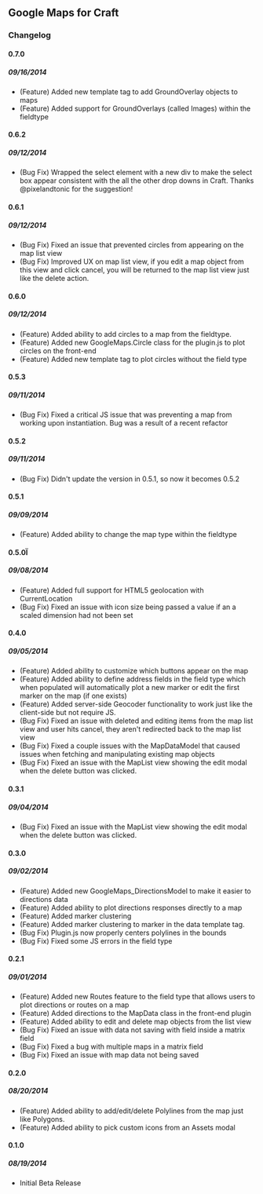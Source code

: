 ## Google Maps for Craft

### Changelog

#### 0.7.0
##### 09/16/2014

- (Feature) Added new template tag to add GroundOverlay objects to maps
- (Feature) Added support for GroundOverlays (called Images) within the fieldtype

#### 0.6.2
##### 09/12/2014

- (Bug Fix) Wrapped the select element with a new div to make the select box appear consistent with the all the other drop downs in Craft. Thanks @pixelandtonic for the suggestion!

#### 0.6.1
##### 09/12/2014

- (Bug Fix) Fixed an issue that prevented circles from appearing on the map list view
- (Bug Fix) Improved UX on map list view, if you edit a map object from this view and click cancel, you will be returned to the map list view just like the delete action.

#### 0.6.0
##### 09/12/2014

- (Feature) Added ability to add circles to a map from the fieldtype.
- (Feature) Added new GoogleMaps.Circle class for the plugin.js to plot circles on the front-end
- (Feature) Added new template tag to plot circles without the field type

#### 0.5.3
##### 09/11/2014

- (Bug Fix) Fixed a critical JS issue that was preventing a map from working upon instantiation. Bug was a result of a recent refactor

#### 0.5.2
##### 09/11/2014

- (Bug Fix) Didn't update the version in 0.5.1, so now it becomes 0.5.2

#### 0.5.1
##### 09/09/2014

- (Feature) Added ability to change the map type within the fieldtype

#### 0.5.0Ï
##### 09/08/2014

- (Feature) Added full support for HTML5 geolocation with CurrentLocation
- (Bug Fix) Fixed an issue with icon size being passed a value if an a scaled dimension had not been set

#### 0.4.0
##### 09/05/2014

- (Feature) Added ability to customize which buttons appear on the map
- (Feature) Added ability to define address fields in the field type which when populated will automatically plot a new marker or edit the first marker on the map (if one exists)
- (Feature) Added server-side Geocoder functionality to work just like the client-side but not require JS.
- (Bug Fix) Fixed an issue with deleted and editing items from the map list view and user hits cancel, they aren't redirected back to the map list view
- (Bug Fix) Fixed a couple issues with the MapDataModel that caused issues when fetching and manipulating existing map objects
- (Bug Fix) Fixed an issue with the MapList view showing the edit modal when the delete button was clicked.

#### 0.3.1
##### 09/04/2014

- (Bug Fix) Fixed an issue with the MapList view showing the edit modal when the delete button was clicked.


#### 0.3.0
##### 09/02/2014

- (Feature) Added new GoogleMaps_DirectionsModel to make it easier to directions data
- (Feature) Added ability to plot directions responses directly to a map
- (Feature) Added marker clustering
- (Feature) Added marker clustering to marker in the data template tag.
- (Bug Fix) Plugin.js now properly centers polylines in the bounds
- (Bug Fix) Fixed some JS errors in the field type

#### 0.2.1
##### 09/01/2014

- (Feature) Added new Routes feature to the field type that allows users to plot directions or routes on a map
- (Feature) Added directions to the MapData class in the front-end plugin
- (Feature) Added ability to edit and delete map objects from the list view
- (Bug Fix) Fixed an issue with data not saving with field inside a matrix field
- (Bug Fix) Fixed a bug with multiple maps in a matrix field
- (Bug Fix) Fixed an issue with map data not being saved

#### 0.2.0
##### 08/20/2014

- (Feature) Added ability to add/edit/delete Polylines from the map just like Polygons.
- (Feature) Added ability to pick custom icons from an Assets modal

#### 0.1.0 
##### 08/19/2014

- Initial Beta Release